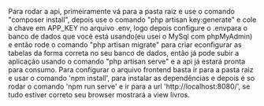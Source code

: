 Para rodar a api, primeiramente vá para a pasta raiz e use o comando "composer install", depois use o
comando "php artisan key:generate" e cole a chave em APP_KEY no arquivo .env, logo depois configure
o .envpara o banco de dados que você está usando(eu usei o MySql com phpMyAdmin) 
e então rode o comando "php artisan migrate" para criar econfigurar as tabelas da forma 
correta no seu banco de dados, então já pode subir a aplicação
usando o comando "php artisan serve" e a api já estará pronta para consumo.
Para configurar o arquivo frontend basta ir para a pasta raiz e usar o comando 'npm install', para 
instalar as dependências e depois é so rodar o comando 'npm run serve' e ir para a url 
'http://localhost:8080/', se tudo estiver correto seu browser mostrará a view livros.